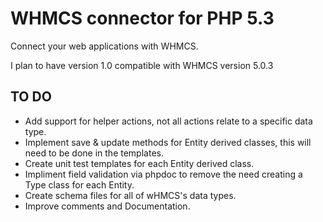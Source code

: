 WHMCS connector for PHP 5.3
===========================
Connect your web applications with WHMCS.

I plan to have version 1.0 compatible with WHMCS version 5.0.3

TO DO
-----
* Add support for helper actions, not all actions relate to a specific data type.
* Implement save & update methods for Entity derived classes, this will need to be done in the templates.
* Create unit test templates for each Entity derived class.
* Impliment field validation via phpdoc to remove the need creating a Type class for each Entity.
* Create schema files for all of wHMCS's data types.
* Improve comments and Documentation.